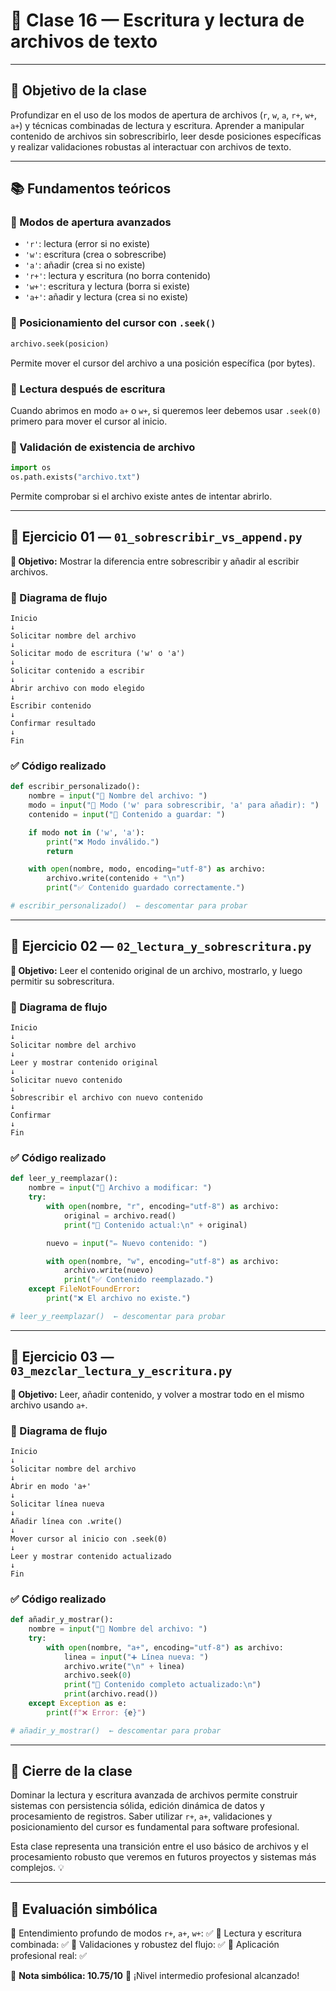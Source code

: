 # 🧠 Clase 16 — Escritura y lectura de archivos de texto

---

## 🎯 Objetivo de la clase

Profundizar en el uso de los modos de apertura de archivos (`r`, `w`, `a`, `r+`, `w+`, `a+`) y técnicas combinadas de lectura y escritura. Aprender a manipular contenido de archivos sin sobrescribirlo, leer desde posiciones específicas y realizar validaciones robustas al interactuar con archivos de texto.

---

## 📚 Fundamentos teóricos

### 🔹 Modos de apertura avanzados

- `'r'`: lectura (error si no existe)
- `'w'`: escritura (crea o sobrescribe)
- `'a'`: añadir (crea si no existe)
- `'r+'`: lectura y escritura (no borra contenido)
- `'w+'`: escritura y lectura (borra si existe)
- `'a+'`: añadir y lectura (crea si no existe)

### 🔸 Posicionamiento del cursor con `.seek()`

```python
archivo.seek(posicion)
```
Permite mover el cursor del archivo a una posición específica (por bytes).

### 🔸 Lectura después de escritura
Cuando abrimos en modo `a+` o `w+`, si queremos leer debemos usar `.seek(0)` primero para mover el cursor al inicio.

### 🔸 Validación de existencia de archivo
```python
import os
os.path.exists("archivo.txt")
```
Permite comprobar si el archivo existe antes de intentar abrirlo.

---

## 🧪 Ejercicio 01 — `01_sobrescribir_vs_append.py`

**🎯 Objetivo:** Mostrar la diferencia entre sobrescribir y añadir al escribir archivos.

### 🧭 Diagrama de flujo
```
Inicio
↓
Solicitar nombre del archivo
↓
Solicitar modo de escritura ('w' o 'a')
↓
Solicitar contenido a escribir
↓
Abrir archivo con modo elegido
↓
Escribir contenido
↓
Confirmar resultado
↓
Fin
```

### ✅ Código realizado
```python
def escribir_personalizado():
    nombre = input("📄 Nombre del archivo: ")
    modo = input("🔧 Modo ('w' para sobrescribir, 'a' para añadir): ")
    contenido = input("📝 Contenido a guardar: ")

    if modo not in ('w', 'a'):
        print("❌ Modo inválido.")
        return

    with open(nombre, modo, encoding="utf-8") as archivo:
        archivo.write(contenido + "\n")
        print("✅ Contenido guardado correctamente.")

# escribir_personalizado()  ← descomentar para probar
```

---

## 🧪 Ejercicio 02 — `02_lectura_y_sobrescritura.py`

**🎯 Objetivo:** Leer el contenido original de un archivo, mostrarlo, y luego permitir su sobrescritura.

### 🧭 Diagrama de flujo
```
Inicio
↓
Solicitar nombre del archivo
↓
Leer y mostrar contenido original
↓
Solicitar nuevo contenido
↓
Sobrescribir el archivo con nuevo contenido
↓
Confirmar
↓
Fin
```

### ✅ Código realizado
```python
def leer_y_reemplazar():
    nombre = input("📂 Archivo a modificar: ")
    try:
        with open(nombre, "r", encoding="utf-8") as archivo:
            original = archivo.read()
            print("📜 Contenido actual:\n" + original)

        nuevo = input("✏️ Nuevo contenido: ")

        with open(nombre, "w", encoding="utf-8") as archivo:
            archivo.write(nuevo)
            print("✅ Contenido reemplazado.")
    except FileNotFoundError:
        print("❌ El archivo no existe.")

# leer_y_reemplazar()  ← descomentar para probar
```

---

## 🧪 Ejercicio 03 — `03_mezclar_lectura_y_escritura.py`

**🎯 Objetivo:** Leer, añadir contenido, y volver a mostrar todo en el mismo archivo usando `a+`.

### 🧭 Diagrama de flujo
```
Inicio
↓
Solicitar nombre del archivo
↓
Abrir en modo 'a+'
↓
Solicitar línea nueva
↓
Añadir línea con .write()
↓
Mover cursor al inicio con .seek(0)
↓
Leer y mostrar contenido actualizado
↓
Fin
```

### ✅ Código realizado
```python
def añadir_y_mostrar():
    nombre = input("📘 Nombre del archivo: ")
    try:
        with open(nombre, "a+", encoding="utf-8") as archivo:
            linea = input("➕ Línea nueva: ")
            archivo.write("\n" + linea)
            archivo.seek(0)
            print("📖 Contenido completo actualizado:\n")
            print(archivo.read())
    except Exception as e:
        print(f"❌ Error: {e}")

# añadir_y_mostrar()  ← descomentar para probar
```

---

## 🧾 Cierre de la clase

Dominar la lectura y escritura avanzada de archivos permite construir sistemas con persistencia sólida, edición dinámica de datos y procesamiento de registros. Saber utilizar `r+`, `a+`, validaciones y posicionamiento del cursor es fundamental para software profesional.

Esta clase representa una transición entre el uso básico de archivos y el procesamiento robusto que veremos en futuros proyectos y sistemas más complejos. 💡

---

## 🧠 Evaluación simbólica

🔹 Entendimiento profundo de modos `r+`, `a+`, `w+`: ✅
🔹 Lectura y escritura combinada: ✅
🔹 Validaciones y robustez del flujo: ✅
🔹 Aplicación profesional real: ✅

📌 **Nota simbólica: 10.75/10** 🎯 ¡Nivel intermedio profesional alcanzado!

